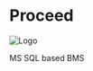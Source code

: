 

# Proceed

![Logo](raw.githubusercontent.com/J-Mrad/Proceed/master/Documentation/Logo/Proceed.png)

MS SQL based BMS

